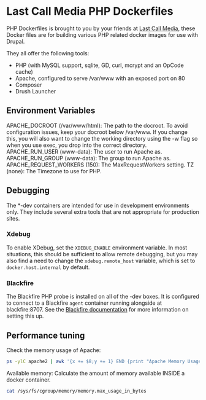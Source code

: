 Last Call Media PHP Dockerfiles
===============================

PHP Dockerfiles is brought to you by your friends at [Last Call Media](https://www.lastcallmedia.com), these Docker files are for building various PHP related docker images for use with Drupal.

They all offer the following tools:

* PHP (with MySQL support, sqlite, GD, curl, mcrypt and an OpCode cache)
* Apache, configured to serve /var/www with an exposed port on 80
* Composer
* Drush Launcher

Environment Variables
---------------------
APACHE_DOCROOT (/var/www/html): The path to the docroot. To avoid configuration issues, keep your docroot below /var/www. If you change this, you will also want to change the working directory using the -w flag so when you use exec, you drop into the correct directory.
APACHE_RUN_USER (www-data): The user to run Apache as.
APACHE_RUN_GROUP (www-data): The group to run Apache as.
APACHE_REQUEST_WORKERS (150): The MaxRequestWorkers setting.
TZ (none): The Timezone to use for PHP.

Debugging
---------
The *-dev containers are intended for use in development environments only.  They include several extra tools that are not appropriate for production sites.

### Xdebug
To enable XDebug, set the `XDEBUG_ENABLE` environment variable. In most situations, this should be sufficient to allow remote debugging, but you may also find a need to change the `xdebug.remote_host` variable, which is set to `docker.host.internal` by default.

### Blackfire
The Blackfire PHP probe is installed on all of the -dev boxes.  It is configured to connect to a Blackfire `agent` container running alongside at blackfire:8707.  See the [Blackfire documentation](https://blackfire.io/docs/integrations/docker) for more information on setting this up.

Performance tuning
------------------
Check the memory usage of Apache:
```bash
ps -ylC apache2 | awk '{x += $8;y += 1} END {print "Apache Memory Usage (MB): "x/1024; print "Average Process Size (MB): "x/((y-1)*1024)}'
```

Available memory:
Calculate the amount of memory available INSIDE a docker container.
```bash
cat /sys/fs/cgroup/memory/memory.max_usage_in_bytes
```
